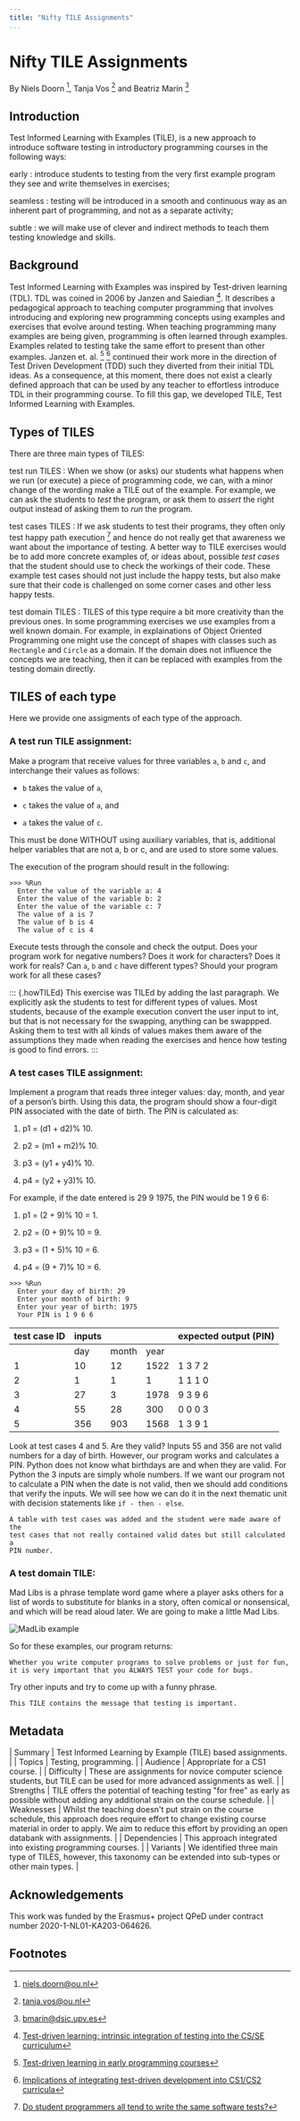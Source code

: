 ```yaml
---
title: "Nifty TILE Assignments"
...
```


# Nifty TILE Assignments

By Niels Doorn [^1], Tanja Vos [^2] and Beatriz Marín [^3]

## Introduction

Test Informed Learning with Examples (TILE), is a new approach to introduce software testing in introductory programming courses in the following ways:

early 
:	introduce students to testing from the very first example program they see and write themselves in exercises;

seamless 
:	testing will be introduced in a smooth and continuous way as an inherent part of programming, and not as a separate activity;

subtle
:	we will make use of clever and indirect methods to teach them testing knowledge and skills.

## Background

Test Informed Learning with Examples was inspired by Test-driven learning (TDL). 
TDL was coined in 2006 by Janzen and Saiedian [^4]. 
It describes a pedagogical approach to teaching computer programming that involves introducing and exploring new programming concepts using examples and exercises that evolve around testing. 
When teaching programming many examples are being given, programming is often learned through examples. 
Examples related to testing take the same effort to present than other examples.
Janzen et. al. [^5] [^6] continued their work more in the direction of Test Driven Development (TDD) such they diverted from their initial TDL ideas. 
As a consequence, at this moment, there does not exist a clearly defined approach that can be used by any teacher to effortless introduce TDL in their programming course. 
To fill this gap, we developed TILE, Test Informed Learning with Examples.

## Types of TILES

There are three main types of TILES:

test run TILES
:	When we show (or asks) our students what happens when we run (or execute) a piece of programming code, we can, with a minor change of the wording make a TILE out of the example. For example, we can ask the students to *test* the program, or ask them to *assert* the right output instead of asking them to *run* the program. 

test cases TILES
:	If we ask students to test their programs, they often only test happy path execution [^7] and hence do not really get that awareness we want about the importance of testing. A better way to TILE exercises would be to add more concrete examples of, or ideas about, possible *test cases* that the student should use to check the workings of their code. These example test cases should not just include the happy tests, but also make sure that their code is challenged on some corner cases and other less happy tests.

test domain TILES
:	TILES of this type require a bit more creativity than the previous ones. In some programming exercises we use examples from a well known domain. For example, in explainations of Object Oriented Programming one might use the concept of shapes with classes such as `Rectangle` and `Circle` as a domain. If the domain does not influence the concepts we are teaching, then it can be replaced with examples from the testing domain directly.


## TILES of each type

Here we provide one assigments of each type of the approach.

### A test run TILE assignment:

Make a program that receive values for three variables `a`,
`b` and `c`, and interchange their values as follows:

-   `b` takes the value of `a`,

-   `c` takes the value of `a`, and

-   `a` takes the value of `c`.

This must be done WITHOUT using auxiliary variables, that is, additional
helper variables that are not a, b or c, and are used to store some
values.

The execution of the program should result in the following:

```
>>> %Run
  Enter the value of the variable a: 4
  Enter the value of the variable b: 2
  Enter the value of the variable c: 7
  The value of a is 7
  The value of b is 4
  The value of c is 4
```

Execute tests through the console and check the output. 
Does your program work for negative numbers? 
Does it work for characters? 
Does it work for reals? Can `a`, `b` and `c` have different types? 
Should your program work for all these cases?


::: {.howTILEd}
This exercise was TILEd by adding the last paragraph. We explicitly ask
the students to test for different types of values. Most students,
because of the example execution convert the user input to int, but that
is not necessary for the swapping, anything can be swappped. Asking them
to test with all kinds of values makes them aware of the assumptions
they made when reading the exercises and hence how testing is good to
find errors.
:::

### A test cases TILE assignment:

Implement a program that reads three integer values: day, month, and
year of a person’s birth. Using this data, the program should show a
four-digit PIN associated with the date of birth. The PIN is calculated
as:

1.  p1 = (d1 + d2)% 10.

2.  p2 = (m1 + m2)% 10.

3.  p3 = (y1 + y4)% 10.

4.  p4 = (y2 + y3)% 10.

For example, if the date entered is 29 9 1975, the PIN would be 1 9 6 6:

1.  p1 = (2 + 9)% 10 = 1.

2.  p2 = (0 + 9)% 10 = 9.

3.  p3 = (1 + 5)% 10 = 6.

4.  p4 = (9 + 7)% 10 = 6.

```
>>> %Run 
  Enter your day of birth: 29
  Enter your month of birth: 9
  Enter your year of birth: 1975
  Your PIN is 1 9 6 6 
```

| test case ID | inputs |       |      | expected output (PIN) |
|:-------------|:-------|:------|:-----|:----------------------|
|              | day    | month | year |                       |
| 1            | 10     | 12    | 1522 | 1 3 7 2               |
| 2            | 1      | 1     | 1    | 1 1 1 0               |
| 3            | 27     | 3     | 1978 | 9 3 9 6               |
| 4            | 55     | 28    | 300  | 0 0 0 3               |
| 5            | 356    | 903   | 1568 | 1 3 9 1               |

Look at test cases 4 and 5. Are they valid? Inputs 55 and 356 are not
valid numbers for a day of birth. However, our program works and
calculates a PIN. Python does not know what birthdays are and when they
are valid. For Python the 3 inputs are simply whole numbers. If we want
our program not to calculate a PIN when the date is not valid, then we
should add conditions that verify the inputs. We will see how we can do
it in the next thematic unit with decision statements like
`if - then - else`.

``` {.howTILEd}
A table with test cases was added and the student were made aware of the
test cases that not really contained valid dates but still calculated a
PIN number.
```

### A test domain TILE:

Mad Libs is a phrase template word game where a player asks others for a list of words to substitute for blanks in a story, often comical or nonsensical, and which will be read aloud later. 
We are going to make a little Mad Libs.

![MadLib example](MadLib-testing.jpg "a madlib example")

So for these examples, our program returns:

`Whether you write computer programs to solve problems or just for fun, it is very important that you ALWAYS TEST your code for bugs. `

Try other inputs and try to come up with a funny phrase.

``` {.howTILEd}
This TILE contains the message that testing is important.
```

## Metadata

| Summary 		| Test Informed Learning by Example (TILE) based assignments. |
| Topics 		| Testing, programming. |
| Audience 		| Appropriate for a CS1 course. |
| Difficulty 	| These are assignments for novice computer science students, but TILE can be used for more advanced assignments as well. |
| Strengths 	| TILE offers the potential of teaching testing "for free" as early as possible without adding any additional strain on the course schedule. |
| Weaknesses 	| Whilst the teaching doesn't put strain on the course schedule, this approach does require effort to change existing course material in order to apply. We aim to reduce this effort by providing an open databank with assignments. |
| Dependencies 	| This approach integrated into existing programming courses. |
| Variants 		| We identified three main type of TILES, however, this taxonomy can be extended into sub-types or other main types. |


## Acknowledgements

This work was funded by the Erasmus+ project QPeD under contract number 2020-1-NL01-KA203-064626.

## Footnotes                                                                                    

[^1]: [niels.doorn@ou.nl](mailto:niels.doorn@ou.nl)
[^2]: [tanja.vos@ou.nl](mailto:tanja.vos@ou.nl)
[^3]: [bmarin@dsic.upv.es](mailto:bmarin@dsic.upv.es)
[^4]: [Test-driven learning: intrinsic integration of testing into the CS/SE curriculum](http://dl.acm.org/citation.cfm?id=1121419)
[^5]: [Test-driven learning in early programming courses](https://dl.acm.org/doi/10.1145/1352322.1352315) 
[^6]: [Implications of integrating test-driven development into CS1/CS2 curricula](https://dl.acm.org/doi/10.1145/1508865.1508921) 
[^7]: [Do student programmers all tend to write the same software tests?](https://dl.acm.org/doi/10.1145/2591708.2591757)